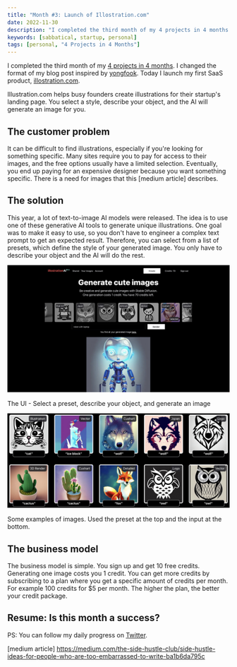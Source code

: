 ```yaml
---
title: "Month #3: Launch of Illostration.com"
date: 2022-11-30
description: "I completed the third month of my 4 projects in 4 months. Today I launch my first SaaS product illostration.com"
keywords: [sabbatical, startup, personal]
tags: [personal, "4 Projects in 4 Months"]
---
```


I completed the third month of my [4 projects in 4 months](/blog/2022-08-10-4-projects-in-4-months/). I changed the format of my blog post inspired by [yongfook](https://blog.yongfook.com/). Today I launch my first SaaS product, [illostration.com](https://www.illostration.com/).

Illustration.com helps busy founders create illustrations for their startup's landing page. You select a style, describe your object, and the AI will generate an image for you.

## The customer problem

It can be difficult to find illustrations, especially if you're looking for something specific. Many sites require you to pay for access to their images, and the free options usually have a limited selection. Eventually, you end up paying for an expensive designer because you want something specific. There is a need for images that this [medium article] describes.

## The solution

This year, a lot of text-to-image AI models were released. The idea is to use one of these generative AI tools to generate unique illustrations. One goal was to make it easy to use, so you don't have to engineer a complex text prompt to get an expected result. Therefore, you can select from a list of presets, which define the style of your generated image. You only have to describe your object and the AI will do the rest.

![How the UI looks like](./assets/2022-11-30/illostration-create-image-ui.jpg)

<p class="text-center">The UI - Select a preset, describe your object, and generate an image</p>

![Some examples of the generated images](./assets/2022-11-30/example-images.jpg)

<p class="text-center">Some examples of images. Used the preset at the top and the input at the bottom.</p>

## The business model

The business model is simple. You sign up and get 10 free credits. Generating one image costs you 1 credit. You can get more credits by subscribing to a plan where you get a specific amount of credits per month. For example 100 credits for $5 per month. The higher the plan, the better your credit package.

## Resume: Is this month a success?

PS: You can follow my daily progress on [Twitter](https://twitter.com/m91michel).

[medium article] https://medium.com/the-side-hustle-club/side-hustle-ideas-for-people-who-are-too-embarrassed-to-write-ba1b6da795c
